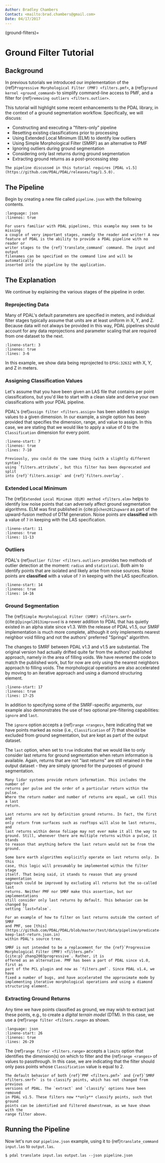 ```yaml
---
Author: Bradley Chambers
Contact: <mailto:brad.chambers@gmail.com>
Date: 04/17/2017
---
```


(ground-filters)=

# Ground Filter Tutorial

## Background

In previous tutorials we introduced our implementation of the
{ref}`Progressive Morphological Filter (PMF)
<filters.pmf>`, a {ref}`ground kernel <ground_command>` to simplify command-line
access to PMF, and a filter for {ref}`removing outliers <filters.outlier>`.

This tutorial will highlight some recent enhancements to the PDAL library, in
the context of a ground segmentation workflow. Specifically, we will discuss:

- Constructing and executing a "filters-only" pipeline
- Resetting existing classifications prior to processing
- Using Extended Local Minimum (ELM) to identify low outliers
- Using Simple Morphological Filter (SMRF) as an alternative to PMF
- Ignoring outliers during ground segmentation
- Considering only last returns during ground segmentation
- Extracting ground returns as a post-processing step

```{note}
The pipeline discussed in this tutorial requires [PDAL v1.5](https://github.com/PDAL/PDAL/releases/tag/1.5.0).
```

## The Pipeline

Begin by creating a new file called `pipeline.json` with the following
contents.

```{literalinclude} ground-filters-pipeline.json
:language: json
:linenos: true
```

```{note}
For users familiar with PDAL pipelines, this example may seem to be missing
a couple of very important stages, namely the reader and writer! A new
feature of PDAL is the ability to provide a PDAL pipeline with no reader or
writer stages to the {ref}`translate_command` command. The input and output
filenames can be specified on the command line and will be automatically
inserted into the pipeline by the application.
```

## The Explanation

We continue by explaining the various stages of the pipeline in order.

### Reprojecting Data

Many of PDAL's default parameters are specified in meters, and individual filter
stages typically assume that units are at least uniform in X, Y, and Z. Because
data will not always be provided in this way, PDAL pipelines should account for
any data reprojections and parameter scaling that are required from one dataset
to the next.

```{literalinclude} ground-filters-pipeline.json
:lineno-start: 3
:linenos: true
:lines: 3-6
```

In this example, we show data being reprojected to `EPSG:32632` with X, Y, and
Z in meters.

### Assigning Classification Values

Let's assume that you have been given an LAS file that contains per point
classifications, but you'd like to start with a clean slate and derive your own
classifications with your PDAL pipeline.

PDAL's {ref}`assign filter <filters.assign>` has been added to assign values to
a given dimension. In our example, a single option has been provided that
specifies the dimension, range, and value to assign. In this case, we are
stating that we would like to apply a value of 0 to the `Classification`
dimension for every point.

```{literalinclude} ground-filters-pipeline.json
:lineno-start: 7
:linenos: true
:lines: 7-10
```

```{note}
Previously, you could do the same thing (with a slightly different syntax)
using `filters.attribute`, but this filter has been deprecated and split
into {ref}`filters.assign` and {ref}`filters.overlay`.
```

### Extended Local Minimum

The {ref}`Extended Local Minimum (ELM) method <filters.elm>` helps to identify
low noise points that can adversely affect ground segmentation algorithms. ELM
was first published in {cite:p}`chen2012upward` as part of the upward-fusion method of DTM
generation. Noise points are **classified** with a value of `7` in keeping
with the LAS specification.

```{literalinclude} ground-filters-pipeline.json
:lineno-start: 11
:linenos: true
:lines: 11-13
```

### Outliers

PDAL's {ref}`outlier filter <filters.outlier>` provides two methods of outlier
detection at the moment: `radius` and `statistical`. Both aim to identify
points that are isolated and likely arise from noise sources. Noise points are
**classified** with a value of `7` in keeping with the LAS specification.

```{literalinclude} ground-filters-pipeline.json
:lineno-start: 14
:linenos: true
:lines: 14-16
```

### Ground Segmentation

The {ref}`Simple Morphological Filter (SMRF) <filters.smrf>` {cite:p}`pingel2013improved` is a
newer addition to PDAL that has quietly existed in an alpha state since v1.3.
With the release of PDAL v1.5, our SMRF implementation is much more complete,
although it only implements nearest neighbor void filling and not the authors'
preferred "Springs" algorithm.

The changes to SMRF between PDAL v1.3 and v1.5 are substantial. The original
version had actually drifted quite far from the authors' published approach,
namely in the area of filling voids. We have reverted the code to match the
published work, but for now are only using the nearest neighbors approach to
filling voids. The morphological operations are also accelerated by moving to an
iterative approach and using a diamond structuring element.

```{literalinclude} ground-filters-pipeline.json
:lineno-start: 17
:linenos: true
:lines: 17-25
```

In addition to specifying some of the SMRF-specific arguments, our example also
demonstrates the use of two optional pre-filtering capabilities: `ignore` and
`last`.

The `ignore` option accepts a {ref}`range <ranges>`, here indicating that we
have points marked as noise (i.e., `Classification` of 7) that should be
excluded from ground segmentation, but are kept as part of the output dataset.

The `last` option, when set to `true` indicates that we would like to only
consider last returns for ground segmentation when return information is
available. Again, returns that are not "last returns" are still retained in the
output dataset - they are simply ignored for the purposes of ground
segmentation.

```{note}
Many lidar systems provide return information. This includes the number of
returns per pulse and the order of a particular return within the pulse.
Where the return number and number of returns are equal, we call this a last
return.

Last returns are not by definition ground returns. In fact, the first and
only return from surfaces such as rooftops will also be last returns, and
last returns within dense foliage may not ever make it all the way to
ground. Still, whenever there are multiple returns within a pulse, it stands
to reason that anything before the last return would not be from the ground.

Some bare earth algorithms explicitly operate on last returns only. In this
case, this logic will presumably be implemented within the filter stage
itself. That being said, it stands to reason that any ground segmentation
approach could be improved by excluding all returns but the so-called last
returns. Neither PMF nor SMRF make this assertion, but our implementations
still consider only last returns by default. This behavior can be changed by
setting `last=false`.

For an example of how to filter on last returns outside the context of SMRF
and PMF, see [this](https://github.com/PDAL/PDAL/blob/master/test/data/pipeline/predicate-keep-last-return.json.in)
within PDAL's source tree.
```

```{note}
SMRF is not intended to be a replacement for the {ref}`Progressive
Morphological Filter (PMF) <filters.pmf>` {cite:p}`zhang2003progressive`. Rather, it is
offered as an alternative. PMF has been a part of PDAL since v1.0, first as
part of the PCL plugin and now as `filters.pmf`. Since PDAL v1.4, we have
fixed a number of bugs, and have accelerated the approximate mode by
implementing iterative morphological operations and using a diamond
structuring element.
```

### Extracting Ground Returns

Any time we have points classified as ground, we may wish to extract just these
points, e.g., to create a *digital terrain model* (DTM). In this case, we use a
{ref}`range filter <filters.range>` as shown.

```{literalinclude} ground-filters-pipeline.json
:language: json
:lineno-start: 26
:linenos: true
:lines: 26-29
```

The {ref}`range filter <filters.range>` accepts a `limits` option that
identifies the dimension(s) on which to filter and the {ref}`range <ranges>` of
values to passthrough. In this case, we are indicating that the filter should
only pass points whose `Classification` value is equal to 2.

```{note}
The default behavior of both {ref}`PMF <filters.pmf>` and {ref}`SMRF
<filters.smrf>` is to classify points, which has not changed from previous
versions of PDAL. The `extract` and `classify` options have been removed
in PDAL v1.5. These filters now **only** classify points, such that ground
points can be identified and filtered downstream, as we have shown with the
range filter above.
```

## Running the Pipeline

Now let's run our `pipeline.json` example, using it to
{ref}`translate_command` `input.las` to `output.las`.

```
$ pdal translate input.las output.las --json pipeline.json
```
